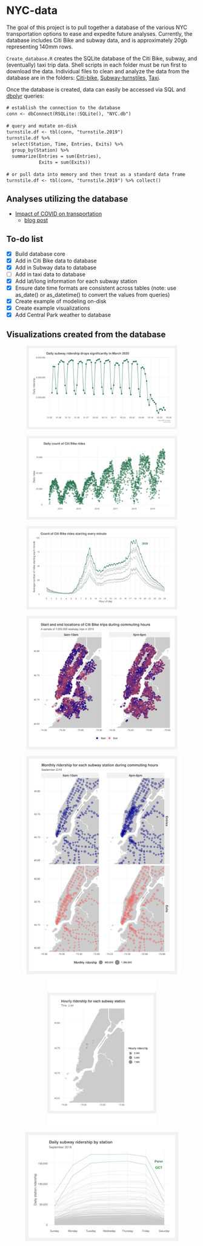 # NYC-data

The goal of this project is to pull together a database of the various NYC transportation options to ease and expedite future analyses. Currently, the database includes Citi Bike and subway data, and is approximately 20gb representing 140mm rows.

`Create_database.R` creates the SQLite database of the Citi Bike, subway, and (eventually) taxi trip data. Shell scripts in each folder must be run first to download the data. Individual files to clean and analyze the data from the database are in the folders: [Citi-bike](Citi-bike), [Subway-turnstiles](Subway-turnstiles), [Taxi](Taxi).

Once the database is created, data can easily be accessed via SQL and [dbplyr](https://dbplyr.tidyverse.org/) queries:
```
# establish the connection to the database
conn <- dbConnect(RSQLite::SQLite(), "NYC.db")

# query and mutate on-disk
turnstile.df <- tbl(conn, "turnstile.2019")
turnstile.df %>%
  select(Station, Time, Entries, Exits) %>%
  group_by(Station) %>%
  summarize(Entries = sum(Entries),
            Exits = sum(Exits))

# or pull data into memory and then treat as a standard data frame
turnstile.df <- tbl(conn, "turnstile.2019") %>% collect() 
```

## Analyses utilizing the database
- [Impact of COVID on transportation](Analyses/COVID-impact)
  - [blog post](http://marlo.works/posts/covid-impact/)

## To-do list
- [x] Build database core
- [x] Add in Citi Bike data to database
- [x] Add in Subway data to database
- [ ] Add in taxi data to database
- [x] Add lat/long information for each subway station
- [x] Ensure date time formats are consistent across tables (note: use as_date() or as_datetime() to convert the values from queries)
- [x] Create example of modeling on-disk
- [x] Create example visualizations
- [x] Add Central Park weather to database

## Visualizations created from the database

<p align="center">
<img src="Plots/COVID_ridership.svg" width=79%>
</p>

<p align="center">
<img src="Plots/Daily_bike_rides.svg" width=79%>
</p>

<p align="center">
<img src="Plots/Minute_bike_rides.svg" width=79%>
</p>

<p align="center">
<img src="Plots/Commuting_light.png" width=80%>
</p>

<p align="center">
<img src="Plots/Subway_time_map.svg" width=83%>
</p>

<p align="center">
<img src="Plots/subway_hourly.gif" width=57%>
</p>

<p align="center">
<img src="Plots/Subway_ridership.svg" width=80%>
</p>

